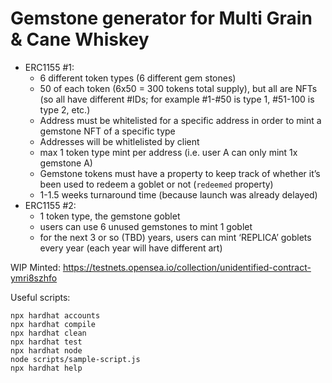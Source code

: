 # Gemstone generator for Multi Grain & Cane Whiskey

- ERC1155 #1:
  - 6 different token types (6 different gem stones)
  - 50 of each token (6x50 = 300 tokens total supply), but all are NFTs (so all have different #IDs; for example #1-#50 is type 1, #51-100 is type 2, etc.)
  - Address must be whitelisted for a specific address in order to mint a gemstone NFT of a specific type
  - Addresses will be whitlelisted by client
  - max 1 token type mint per address (i.e. user A can only mint 1x gemstone A)
  - Gemstone tokens must have a property to keep track of whether it’s been used to redeem a goblet or not (`redeemed` property)
  - 1-1.5 weeks turnaround time (because launch was already delayed)
- ERC1155 #2:
  - 1 token type, the gemstone goblet
  - users can use 6 unused gemstones to mint 1 goblet
  - for the next 3 or so (TBD) years, users can mint ‘REPLICA’ goblets every year (each year will have different art)

WIP Minted: https://testnets.opensea.io/collection/unidentified-contract-ymri8szhfo

Useful scripts:

```shell
npx hardhat accounts
npx hardhat compile
npx hardhat clean
npx hardhat test
npx hardhat node
node scripts/sample-script.js
npx hardhat help
```
